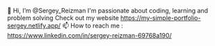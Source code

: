 👋 Hi, I’m @Sergey_Reizman
I'm passionate about coding, learning and problem solving
Check out my website 
https://my-simple-portfolio-sergey.netlify.app/
📫 How to reach me : 
https://www.linkedin.com/in/sergey-reizman-69768a190/
